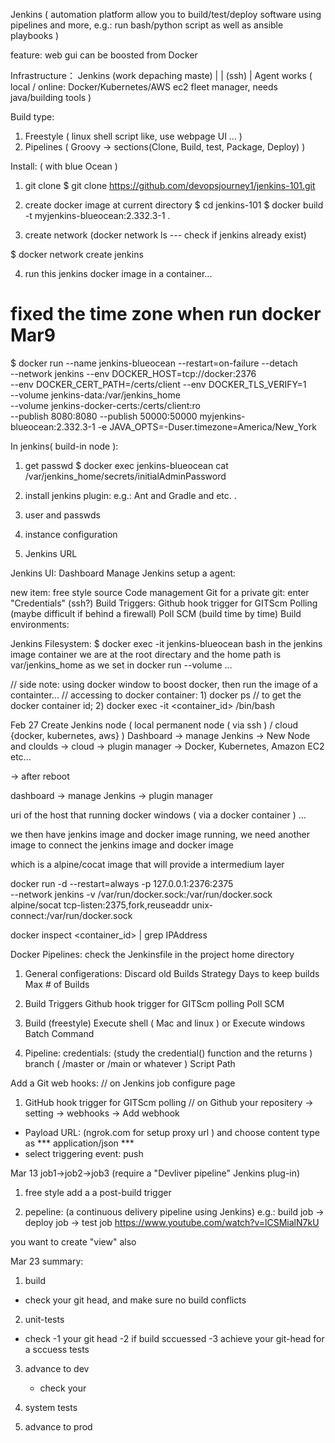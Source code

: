 Jenkins
( automation platform allow you to build/test/deploy
software using pipelines and more, e.g.: run bash/python script as well
as ansible playbooks )

feature:
	web gui
	can be boosted from Docker

Infrastructure：
	Jenkins (work depaching maste)
		|
		| (ssh)
		|
	Agent works ( local / online: Docker/Kubernetes/AWS ec2 fleet manager,
	needs java/building tools  )

Build type:

1) Freestyle
	 ( linux shell script like, use webpage UI ... )
2) Pipelines
	 ( Groovy -> sections(Clone, Build, test, Package, Deploy) )

Install: ( with blue Ocean )
1) git clone
$ git clone https://github.com/devopsjourney1/jenkins-101.git

2) create docker image at current directory
$ cd jenkins-101
$ docker build -t myjenkins-blueocean:2.332.3-1 .

3) create network (docker network ls --- check if jenkins already exist)

$ docker network create jenkins

4) run this jenkins docker image in a container...

# fixed the time zone when run docker Mar9

$ docker run --name jenkins-blueocean --restart=on-failure --detach \
--network jenkins --env DOCKER_HOST=tcp://docker:2376 \
--env DOCKER_CERT_PATH=/certs/client --env DOCKER_TLS_VERIFY=1 \
--volume jenkins-data:/var/jenkins_home \
--volume jenkins-docker-certs:/certs/client:ro \
--publish 8080:8080 --publish 50000:50000 myjenkins-blueocean:2.332.3-1
-e JAVA_OPTS=-Duser.timezone=America/New_York

In jenkins( build-in node ):
1) get passwd
$ docker exec jenkins-blueocean cat /var/jenkins_home/secrets/initialAdminPassword

2) install jenkins plugin: e.g.: Ant and Gradle and etc. .
3) user and passwds
4) instance configuration
5) Jenkins URL

Jenkins UI:
				Dashboard
				Manage Jenkins
							 setup a agent:

new item:
		free style
		source Code management
					 Git
					 for a private git: enter "Credentials" (ssh?)
		Build Triggers:
					Github hook trigger for GITScm Polling (maybe difficult if behind a firewall)
					Poll SCM (build time by time)
		Build environments:

Jenkins Filesystem:
$ docker exec -it jenkins-blueocean bash
in the jenkins image container
we are at the root directary
and the home path is var/jenkins_home as we set in docker run --volume ...

// side note: using docker window to boost docker, then run the image of a containter...
// accessing to docker container: 1) docker ps // to get the docker container id; 2) docker exec -it <container_id> /bin/bash

Feb 27
Create Jenkins node ( local permanent node ( via ssh ) / cloud {docker, kubernetes, aws} ) Dashboard -> manage Jenkins -> New Node and cloulds
-> cloud
 -> plugin manager
 -> Docker, Kubernetes, Amazon EC2 etc...

-> after reboot

dashboard -> manage Jenkins -> plugin manager

uri of the host that running docker windows ( via a docker container ) ...

we then have jenkins image and docker image running, we need another image to connect the jenkins image and docker image

which is a alpine/cocat image that will provide a intermedium layer

docker run -d --restart=always -p 127.0.0.1:2376:2375 \
--network jenkins -v /var/run/docker.sock:/var/run/docker.sock \
alpine/socat tcp-listen:2375,fork,reuseaddr unix-connect:/var/run/docker.sock


docker inspect <container_id> | grep IPAddress


Docker Pipelines: 
check the Jenkinsfile in the project home directory
1) General configerations:
	Discard old Builds
		Strategy
		Days to keep builds
		Max # of Builds
2) Build Triggers
	Github hook trigger for GITScm polling
	Poll SCM
3) Build (freestyle)
	Execute shell ( Mac and linux ) or Execute windows Batch Command


4) Pipeline: 
	credentials: (study the credential() function and the returns )
	branch ( /master or /main or whatever ) 
	Script Path


Add a Git web hooks:
// on Jenkins job configure page
1) GitHub hook trigger for GITScm polling 
// on Github your repositery -> setting -> webhooks -> Add webhook
* Payload URL: (ngrok.com for setup proxy url ) and choose content type as *** application/json ***  
* select triggering event: push 

Mar 13 job1->job2->job3 (require a "Devliver pipeline" Jenkins plug-in)
1) free style add a a post-build trigger

2) pepeline: (a continuous delivery pipeline using Jenkins)
e.g.:
build job
 ->
deploy job
 ->
test job
https://www.youtube.com/watch?v=lCSMialN7kU

you want to create "view" also 


Mar 23 summary:
1) build 
- check your git head, and make sure no build conflicts 

2) unit-tests
- check 
	-1 your git head 
	-2 if build sccuessed
	-3 achieve your git-head for a sccuess tests

3) advance to dev 
	- check your 
4) system tests

5) advance to prod 
